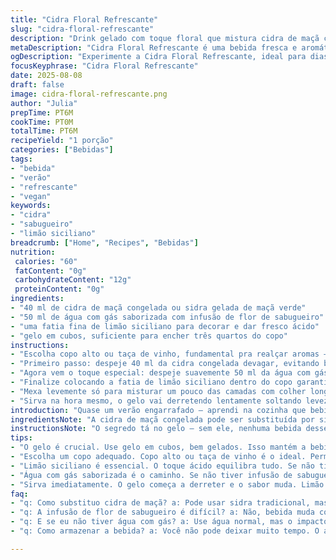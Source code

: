 ```yaml
---
title: "Cidra Floral Refrescante"
slug: "cidra-floral-refrescante"
description: "Drink gelado com toque floral que mistura cidra de maçã congelada e espumante de flor de sabugueiro, ideal para servir com petiscos leves. Receita ajustada pra usar menos álcool, acrescentar água com gás com infusão de hortelã e uma fatia fina de limão siciliano pra dar um toque ácido, refrescante. Gelo sempre abundante, pra não diluir rápido demais. Entradas tipo mil folhas de maçã e queijo vão muito bem, cria contraste de textura e sabor. Receita sem glúten, lácteos, nem ovos, perfeito pra veganos e pessoas com restrições. Tudo de forma prática, valorizando o frescor e textura crocante na boca junto a sensação floral."
metaDescription: "Cidra Floral Refrescante é uma bebida fresca e aromática, perfeita para acompanhar petiscos leves e refrescantes."
ogDescription: "Experimente a Cidra Floral Refrescante, ideal para dias quentes e perfeita com mil folhas de maçã e queijo."
focusKeyphrase: "Cidra Floral Refrescante"
date: 2025-08-08
draft: false
image: cidra-floral-refrescante.png
author: "Julia"
prepTime: PT6M
cookTime: PT0M
totalTime: PT6M
recipeYield: "1 porção"
categories: ["Bebidas"]
tags:
- "bebida"
- "verão"
- "refrescante"
- "vegan"
keywords:
- "cidra"
- "sabugueiro"
- "limão siciliano"
breadcrumb: ["Home", "Recipes", "Bebidas"]
nutrition: 
 calories: "60"
 fatContent: "0g"
 carbohydrateContent: "12g"
 proteinContent: "0g"
ingredients:
- "40 ml de cidra de maçã congelada ou sidra gelada de maçã verde"
- "50 ml de água com gás saborizada com infusão de flor de sabugueiro"
- "uma fatia fina de limão siciliano para decorar e dar fresco ácido"
- "gelo em cubos, suficiente para encher três quartos do copo"
instructions:
- "Escolha copo alto ou taça de vinho, fundamental pra realçar aromas — enchê-lo até três quartos com gelo geladíssimo; isso é importante pra manter bebida sem diluir rápido."
- "Primeiro passo: despeje 40 ml da cidra congelada devagar, evitando bater no gelo e por enquanto mantendo bebida na superfície, assim mantém camadas visuais e gosto mais marcante no início."
- "Agora vem o toque especial: despeje suavemente 50 ml da água com gás infundida com flor de sabugueiro — se não tiver feito, pegue água com gás normal e adicione uma gota de extrato natural de sabugueiro; cheiro sobe na hora."
- "Finalize colocando a fatia de limão siciliano dentro do copo garantindo aroma cítrico, pena que muita gente esquece de fazer isso, perde frescura imediata."
- "Mexa levemente só para misturar um pouco das camadas com colher longuíssima; se mexer demais, perde efervescência e o gostinho floral sumirá, atenção aqui."
- "Sirva na hora mesmo, o gelo vai derretendo lentamente soltando leveza e frescor; temperatura certa de servir aqui é fundamental, mais frio que isso apaga sabor, menos frio realça amargor do limão."
introduction: "Quase um verão engarrafado — aprendi na cozinha que bebida não é só líquido pra matar sede, é viagem aromática e textura na boca. Cidra de maçã congelada, praticamente um gelo saborizado, achei genial porque mantém tudo refrescante por muito mais tempo. Combinar com água com gás e flor de sabugueiro traz um floral leve que não compete, só sussurra no fundo. Acrescentei limão siciliano pra balancear o doce com acidez, lembra verão paulista e sua vibe cítrica. Serve bem com petiscos tipo mil folhas de maçã e queijo, jogo de texturas e sabores na boca, prova que drink é experiência, não só dar gole. Na vida real, uso essa ideia quando quero algo rápido, sem complicar e sem abrir mão do nuance."
ingredientsNote: "A cidra de maçã congelada pode ser substituída por sidra gelada tradicional, dependendo do que você achar na feira ou mercado. Água com gás comum pode virar magia se você infundir flores de sabugueiro caseiras—é fácil: ferva água com açúcar e flores frescas, coe e misture com água gaseificada depois de fria. O limão siciliano é pra cortar o doce e trazer frescor, caso não tenha, uma fatia de lima-da-pérsia pode funcionar. O gelo ideal é aquele super gelado, de geladeira potente, pra não derreter rápido e diluir a mistura ao ponto de perder sabor. Fique atento que água com gás sem sabor não dá o mesmo charme, a infusão ou extrato muda tudo."
instructionsNote: "O segredo tá no gelo — sem ele, nenhuma bebida desse tipo segura temperatura nem sabor. Use copo largo, gosto dos de vinho, que deixam o aroma escapar devagar e atraem quem vai beber. Evite misturar rápido demais depois dos líquidos, mexa com rapidez média, só o suficiente pra homogeneizar cores e leves aromas; mexer demais mata a efervescência, o que é morte na certa pro charme da bebida. Aí fica a dica: servir imediatamente, porque o limão começa a soltar amargor forte se durar muito, e o cheiro floral evapora se ficar parado. Mexa só se quem for beber pedir, assim mantem sensação efervescente prolongada. A fatia de limão não é só visual, é perfumação literal e balanceamento no paladar. Testei trocar cidra de maçã por vinho branco frisante doce—não combinou, exagerou no álcool e matou frescor do sabugueiro. Outra vez tentei com soda limonada comum, também perde o floral. Cada ingrediente faz o seu papel e não dá pra substituir mais de dois, senão foge da proposta."
tips:
- "O gelo é crucial. Use gelo em cubos, bem gelados. Isso mantém a bebida fresca. Gelo mole, a bebida derrete. Difícil de corrigir depois. Se o gelo não for potente, vale congelar a cidra. Cubos além da bebida, outra camada de frescor também."
- "Escolha um copo adequado. Copo alto ou taça de vinho é o ideal. Permite que os aromas subam e se desenvolvam. Taças mais largas dão espaço. Aroma é parte da experiência. Bebida é visual, textura e cheiro. A forma escolhida faz a diferença."
- "Limão siciliano é essencial. O toque ácido equilibra tudo. Se não tiver, use lima-da-pérsia. Pode não dar o mesmo efeito, mas ajuda. Uma gota de suco já é o suficiente. Cuidado com excessos. Lembre-se, a acidez tem que ser equilibrada."
- "Água com gás saborizada é o caminho. Se não tiver infusão de sabugueiro, faça em casa. Cozinhe água com açúcar e flores de sabugueiro. Deixe esfriar e misture com água gaseificada. O sabor muda tudo. Simples e impactante, isso faz a diferença."
- "Sirva imediatamente. O gelo começa a derreter e o sabor muda. Limão em excesso traz amargor. Fluidez na bebida é importante. Se perceber que a bebida está começando a mudar, peça para servir logo. Limão também traz um aroma floral. Tudo está conectado."
faq:
- "q: Como substituo cidra de maçã? a: Pode usar sidra tradicional, mas o frescor é diferente. Cuidado com sabor. Frutas diferentes mudam o perfil."
- "q: A infusão de flor de sabugueiro é difícil? a: Não, bebida muda com o toque floral. Mas não esqueça, só uma gota de extrato, não exagere."
- "q: E se eu não tiver água com gás? a: Use água normal, mas o impacto será outro. Precisa de gás pra criar textura. Pense em alternativas."
- "q: Como armazenar a bebida? a: Você não pode deixar muito tempo. O aroma se vai rápido. Faça na hora. Não sobra, se sobrar o sabor se perde."

---
```

